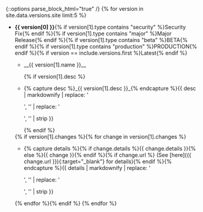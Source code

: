 {::options parse_block_html="true" /}
{% for version in site.data.versions.site limit:5 %}
+ **{{ version[0] }}**{% if version[1].type contains "security" %}<span class="badge badge-danger ml-2">Security Fix</span>{% endif %}{% if version[1].type contains "major" %}<span class="badge badge-dark ml-2">Major Release</span>{% endif %}{% if version[1].type contains "beta" %}<span title="Beta Release" class="badge badge-warning ml-2">BETA</span>{% endif %}{% if version[1].type contains "production" %}<span title="Production Release" class="badge badge-success ml-2">PRODUCTION</span>{% endif %}{% if version == include.versions.first %}<span class="badge badge-secondary ml-2">Latest</span>{% endif %}
  - <p class="m-0">__{{ version[1].name }}__</p>{% if version[1].desc %}
  - <p class="m-0">{% capture desc %}_{{ version[1].desc }}_{% endcapture %}{{ desc | markdownify | replace: '<p>', '' | replace: '</p>', '' | strip }}</p>{% endif %}
  {% if version[1].changes %}{% for change in version[1].changes %}
    * <p class="m-0{% if forloop.last %} pb-2{% endif %}">{% capture details %}{% if change.details %}{{ change.details }}{% else %}{{ change }}{% endif %}{% if change.url %} (See [here]({{ change.url }}){:target="_blank"} for details){% endif %}{% endcapture %}{{ details | markdownify | replace: '<p>', '' | replace: '</p>', '' | strip }}</p>
  {% endfor %}{% endif %}
{% endfor %}